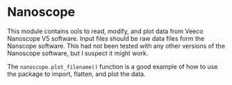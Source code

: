 # Nanoscope

This module contains ools to read, modify, and plot data from Veeco Nanoscope V5 software.
Input files should be raw data files form the Nanscope software. This had not been tested with 
any other versions of the Nanoscope software, but I suspect it might work.

The `nanoscope.plot_filename()` function is a good example of how to use the package to import, flatten, 
and plot the data. 
